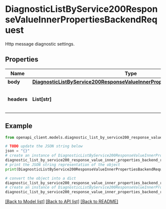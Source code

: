 # DiagnosticListByService200ResponseValueInnerPropertiesBackendRequest

Http message diagnostic settings.

## Properties

Name | Type | Description | Notes
------------ | ------------- | ------------- | -------------
**body** | [**DiagnosticListByService200ResponseValueInnerPropertiesBackendRequestBody**](DiagnosticListByService200ResponseValueInnerPropertiesBackendRequestBody.md) |  | [optional] 
**headers** | **List[str]** | Array of HTTP Headers to log. | [optional] 

## Example

```python
from openapi_client.models.diagnostic_list_by_service200_response_value_inner_properties_backend_request import DiagnosticListByService200ResponseValueInnerPropertiesBackendRequest

# TODO update the JSON string below
json = "{}"
# create an instance of DiagnosticListByService200ResponseValueInnerPropertiesBackendRequest from a JSON string
diagnostic_list_by_service200_response_value_inner_properties_backend_request_instance = DiagnosticListByService200ResponseValueInnerPropertiesBackendRequest.from_json(json)
# print the JSON string representation of the object
print(DiagnosticListByService200ResponseValueInnerPropertiesBackendRequest.to_json())

# convert the object into a dict
diagnostic_list_by_service200_response_value_inner_properties_backend_request_dict = diagnostic_list_by_service200_response_value_inner_properties_backend_request_instance.to_dict()
# create an instance of DiagnosticListByService200ResponseValueInnerPropertiesBackendRequest from a dict
diagnostic_list_by_service200_response_value_inner_properties_backend_request_from_dict = DiagnosticListByService200ResponseValueInnerPropertiesBackendRequest.from_dict(diagnostic_list_by_service200_response_value_inner_properties_backend_request_dict)
```
[[Back to Model list]](../README.md#documentation-for-models) [[Back to API list]](../README.md#documentation-for-api-endpoints) [[Back to README]](../README.md)


